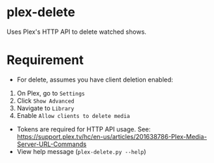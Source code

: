 # plex-delete
Uses Plex's HTTP API to delete watched shows.

# Requirement
- For delete, assumes you have client deletion enabled:
 1. On Plex, go to `Settings`
 2. Click `Show Advanced`
 3. Navigate to `Library`
 4. Enable `Allow clients to delete media`
- Tokens are required for HTTP API usage. See: https://support.plex.tv/hc/en-us/articles/201638786-Plex-Media-Server-URL-Commands
- View help message (`plex-delete.py --help`)

